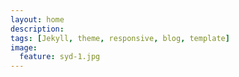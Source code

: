 ```yaml
---
layout: home
description: 
tags: [Jekyll, theme, responsive, blog, template]
image:
  feature: syd-1.jpg
---
```


